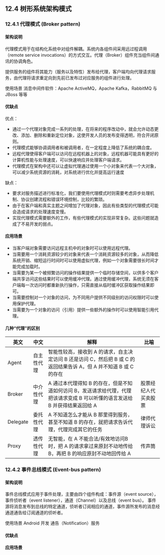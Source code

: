 
## 12.4 树形系统架构模式

### 12.4.1 代理模式 (Broker pattern)
#### 架构说明

代理模式用于在结构化系统中对组件解耦。系统内各组件间采用远过程调用（remote service invocations）的方式交互。代理（Broker）组件充当组件间通讯的协调角色。

提供服务的组件将其能力（服务以及特性）发布给代理，客户端均向代理请求服务，由代理将请求重定向到先前已发布过对应服务的组件进行处理。

使用场景
消息中间件软件：Apache ActiveMQ，Apache Kafka，RabbitMQ 与 JBoss 等等

#### 优缺点

优点：
- 通过一个代理对象完成一系列的处理，在将来的程序改动中，就会允许动态更改、添加、删除和重新定位对象，这使开发人员的发布变得透明，符合开闭原则。
- 代理模式能够协调调用者和被调用者，在一定程度上降低了系统的耦合度。
- 远程代理使得客户端可以访问在远程机器上的对象，远程机器可能具有更好的计算机性能与处理速度，可以快速响应并处理客户端请求。
- 代理模式在架构中还可以让虚拟代理通过使用一个小对象来代表一个大对象，可以减少系统资源的消耗，对系统进行优化并提高运行速度

缺点：

- 要求对服务描述进行标准化，我们要使用代理模式时则需要考虑异步处理机制、协议创建流程和错误环境控制，比较的繁琐。
- 由于在客户端和真实主题之间增加了代理对象，因此有些类型的代理模式可能会造成请求的处理速度变慢。
- 实现代理模式需要额外的工作，有些代理模式的实现非常复杂。这些问题就造成了不易开发的弱点。


#### 应用场景

- 当客户端对象需要访问远程主机中的对象时可以使用远程代理。
- 当需要用一个消耗资源较少的对象来代表一个消耗资源较多的对象，从而降低系统开销、缩短运行时间时可以使用虚拟代理，例如一个对象需要很长时间才能完成加载时。
- 当需要为某一个被频繁访问的操作结果提供一个临时存储空间，以供多个客户端共享访问这些结果时可以使用缓冲代理。通过使用缓冲代理，系统无须在客户端每一次访问时都重新执行操作，只需直接从临时缓冲区获取操作结果即可。
- 当需要控制对一个对象的访问，为不同用户提供不同级别的访问权限时可以使用保护代理。
- 当需要为一个对象的访问（引用）提供一些额外的操作时可以使用智能引用代理。


#### 几种“代理”的区别

|英文|中文|解释|比喻|
|-|-|-|-|
|Agent|自主性代理|智能性较高，接收到 A 的请求，自主决定访问 B 还是访问 C，然后把 B 或 C 的返回结果告诉 A，但 A 并不知道 B 或 C 的存在||
|Broker|中介性代理|A 通过本代理得知 B 的存在，但是不知道如何访问 B，发送请求给代理，代理把该请求变成 B 可以听懂的语言发送给 B 并获得结果返回给 A|股票经纪人代买卖股票|
|Delegate|委托性代理|A 不知道怎么才能从 B 那里得到服务，甚至不知道 B 的存在，就把请求告诉代理，代理完成其它的任务|律师代理诉讼|
|Proxy|透传性代理|无智能，在 A 不能合法/有效地访问B时，把 A 的请求拿过来原封不动地传给 B，再把 B 的响应原封不动地回传给 A|传声筒|

### 12.4.2 事件总线模式 (Event-bus pattern)

#### 架构说明

事件总线模式应用于事件处理，主要由四个组件构成：事件源（event source），事件侦听者（event listener），通道（Channel）以及总线（event bus）。 事件源将消息发布到总线的特定通道，侦听者订阅相应的通道，事件源所发布的消息经通道通告给订阅通道的侦听者。

使用场景
Android 开发
通告（Notification）服务

#### 优缺点

#### 应用场景
